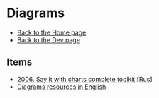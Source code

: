 # Diagrams

- [Back to the Home page](../../README.md)
- [Back to the Dev page](../README.md)

## Items
- [2006. Say it with charts complete toolkit [Rus]](2006.%20Say%20it%20with%20charts%20complete%20toolkit%20[Rus].md)
- [Diagrams resources in English](Diagrams%20resources%20in%20English.md)
